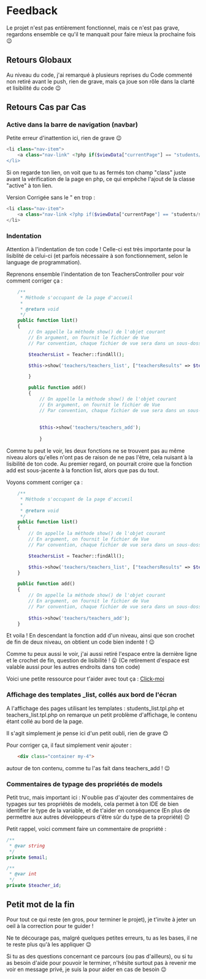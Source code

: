 # Feedback

Le projet n'est pas entièrement fonctionnel, mais ce n'est pas grave, regardons ensemble ce qu'il te manquait pour faire mieux la prochaine fois 😉

## Retours Globaux

Au niveau du code, j'ai remarqué à plusieurs reprises du Code commenté non retiré avant le push, rien de grave, mais ça joue son rôle dans la clarté et lisibilité du code 😉 

## Retours Cas par Cas

### Active dans la barre de navigation (navbar)

Petite erreur d'inattention ici, rien de grave 😉

```php
<li class="nav-item">
    <a class="nav-link" <?php if($viewData["currentPage"] == "students/students_list") echo "active"; ?>" href="<?= $router->generate('students-list') ?>">Etudiants</a>
</li>
```

Si on regarde ton lien, on voit que tu as fermés ton champ "class" juste avant la vérification de la page en php, ce qui empêche l'ajout de la classe "active" à ton lien.

Version Corrigée sans le " en trop :

```php
<li class="nav-item">
    <a class="nav-link <?php if($viewData["currentPage"] == "students/students_list") echo "active"; ?>" href="<?= $router->generate('students-list') ?>">Etudiants</a>
</li>
```

### Indentation 

Attention à l'indentation de ton code ! Celle-ci est très importante pour la lisiblité de celui-ci (et parfois nécessaire à son fonctionnement, selon le language de programmation).

Reprenons ensemble l'indentation de ton TeachersController pour voir comment corriger ça :

```php
    /**
     * Méthode s'occupant de la page d'accueil
     *
     * @return void
     */
    public function list()
    {
        // On appelle la méthode show() de l'objet courant
        // En argument, on fournit le fichier de Vue
        // Par convention, chaque fichier de vue sera dans un sous-dossier du nom du Controller

        $teachersList = Teacher::findAll();

        $this->show('teachers/teachers_list', ["teachersResults" => $teachersList]);

        }

        public function add()
        {
            // On appelle la méthode show() de l'objet courant
            // En argument, on fournit le fichier de Vue
            // Par convention, chaque fichier de vue sera dans un sous-dossier du nom du Controller
    
    
            $this->show('teachers/teachers_add');
    
            }
```

Comme tu peut le voir, les deux fonctions ne se trouvent pas au même niveau alors qu'elles n'ont pas de raison de ne pas l'être, cela nuisant à la lisibilité de ton code.
Au premier regard, on pourrait croire que la fonction add est sous-jacente à la fonction list, alors que pas du tout. 

Voyons comment corriger ça :

```php
    /**
     * Méthode s'occupant de la page d'accueil
     *
     * @return void
     */
    public function list()
    {
        // On appelle la méthode show() de l'objet courant
        // En argument, on fournit le fichier de Vue
        // Par convention, chaque fichier de vue sera dans un sous-dossier du nom du Controller

        $teachersList = Teacher::findAll();

        $this->show('teachers/teachers_list', ["teachersResults" => $teachersList]);
    }

    public function add()
    {
        // On appelle la méthode show() de l'objet courant
        // En argument, on fournit le fichier de Vue
        // Par convention, chaque fichier de vue sera dans un sous-dossier du nom du Controller
    
        $this->show('teachers/teachers_add');
    }
```

Et voila ! En descendant la fonction add d'un niveau, ainsi que son crochet de fin de deux niveau, on obtient un code bien indenté ! 😉

Comme tu peux aussi le voir, j'ai aussi retiré l'espace entre la dernière ligne et le crochet de fin, question de lisibilité ! 😛 (Ce retirement d'espace est valable aussi pour les autres endroits dans ton code)

Voici une petite ressource pour t'aider avec tout ça : [Click-moi](https://courses.cs.washington.edu/courses/cse154/17au/styleguide/php/spacing-indentation-php.html)

### Affichage des templates _list, collés aux bord de l'écran

A l'affichage des pages utilisant les templates : students_list.tpl.php et teachers_list.tpl.php on remarque un petit problème d'affichage, le contenu étant collé au bord de la page.

Il s'agit simplement je pense ici d'un petit oubli, rien de grave 😊

Pour corriger ça, il faut simplement venir ajouter :
```html
    <div class="container my-4">
```
autour de ton contenu, comme tu l'as fait dans teachers_add ! 😉

### Commentaires de typage des propriétés de models

Petit truc, mais important ici : N'oublie pas d'ajouter des commentaires de typages sur tes propriétés de models, cela permet à ton IDE de bien identifier le type de la variable, et de t'aider en conséquence (En plus de permettre aux autres développeurs d'être sûr du type de ta propriété) 😉

Petit rappel, voici comment faire un commentaire de propriété :

```php
/**
 * @var string
 */
private $email;

/**
 * @var int
 */
private $teacher_id;
```

## Petit mot de la fin

Pour tout ce qui reste (en gros, pour terminer le projet), je t'invite à jeter un oeil à la correction pour te guider ! 

Ne te décourage pas, malgré quelques petites erreurs, tu as les bases, il ne te reste plus qu'à les appliquer 😉

Si tu as des questions concernant ce parcours (ou pas d'ailleurs), ou si tu as besoin d'aide pour pouvoir le terminer, n'hésite surtout pas à revenir me voir en message privé, je suis la pour aider en cas de besoin 😉